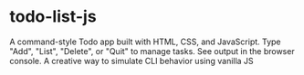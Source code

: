 # todo-list-js
A command-style Todo app built with HTML, CSS, and JavaScript. Type "Add", "List", "Delete", or "Quit" to manage tasks. See output in the browser console. A creative way to simulate CLI behavior using vanilla JS
